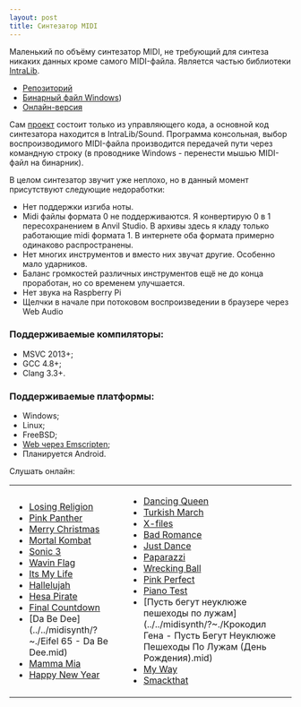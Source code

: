 ```yaml
---
layout: post
title: Синтезатор MIDI
---
```


 Маленький по объёму синтезатор MIDI, не требующий для синтеза никаких данных кроме самого MIDI-файла.
 Является частью библиотеки [IntraLib](../intra-lib).
 
- [Репозиторий](https://github.com/gammaker/Intra/)
- [Бинарный файл Windows](https://github.com/gammaker/Intra/tree/master/Build/Release/MusicSynthesizer.exe?raw=true))
- [Онлайн-версия](../midisynth)

Сам [проект](https://github.com/gammaker/Intra/tree/master/MusicSynthesizer) состоит только из управляющего кода, а основной код синтезатора находится в IntraLib/Sound.
Программа консольная, выбор воспроизводимого MIDI-файла производится передачей пути через командную строку (в проводнике Windows - перенести мышью MIDI-файл на бинарник).

В целом синтезатор звучит уже неплохо, но в данный момент присутствуют следующие недоработки:

- Нет поддержки изгиба ноты.
- Midi файлы формата 0 не поддерживаются. Я конвертирую 0 в 1 пересохранением в Anvil Studio. В архивы здесь я кладу только работающие midi формата 1. В интернете оба формата примерно одинаково распространены.
- Нет многих инструментов и вместо них звучат другие. Особенно мало ударников.
- Баланс громкостей различных инструментов ещё не до конца проработан, но со временем улучшается.
- Нет звука на Raspberry Pi
- Щелчки в начале при потоковом воспроизведении в браузере через Web Audio
 

### Поддерживаемые компиляторы:

- MSVC 2013+;
- GCC 4.8+;
- Clang 3.3+.
 

### Поддерживаемые платформы:

- Windows;
- Linux;
- FreeBSD;
- [Web через Emscripten](../../midisynth);
- Планируется Android.


Слушать онлайн:

<table>
<tr> 
<td>

- [Losing Religion](../../midisynth/?~./Losing%20religion.mid)
- [Pink Panther](../../midisynth/?~./PinkPanther.mid)
- [Merry Christmas](../../midisynth/?~./Merry%20Christmas.mid)
- [Mortal Kombat](../../midisynth/?~./Mortal%20Kombat.mid)
- [Sonic 3](../../midisynth/?~./sonic3.mid)
- [Wavin Flag](../../midisynth/?~./knaan-wavin_flag.mid)
- [Its My Life](../../midisynth/?~./ItsMyLife1.mid)
- [Hallelujah](../../midisynth/?~./Hallelujah1.mid)
- [Hesa Pirate](../../midisynth/?~./HesaPirate.mid)
- [Final Countdown](../../midisynth/?~./FinalCountdown.mid)
- [Da Be Dee](../../midisynth/?~./Eifel 65 - Da Be Dee.mid)
- [Mamma Mia](../../midisynth/?~./ABBA-Mamma_Mia.mid)
- [Happy New Year](../../midisynth/?~./ABBA-Happy_New_Year.mid)

</td>
  
<td>
  
- [Dancing Queen](../../midisynth/?~./ABBA-Dancing_Queen1.mid)
- [Turkish March](../../midisynth/?~./TurkishMarch.mid)
- [X-files](../../midisynth/?~./X-files.mid)
- [Bad Romance](../../midisynth/?~./lady-gaga-BadRomance.mid)
- [Just Dance](../../midisynth/?~./lady_gaga_JustDance.mid)
- [Paparazzi](../../midisynth/?~./lady_gaga-paparazzi.mid)
- [Wrecking Ball](../../midisynth/?~./miley_cyrus-wrecking_ball.mid)
- [Pink Perfect](../../midisynth/?~./pink-perfect.mid)
- [Piano Test](../../midisynth/?~./test_piano.mid)
- [Пусть бегут неуклюже пешеходы по лужам](../../midisynth/?~./Крокодил Гена - Пусть Бегут Неуклюже Пешеходы По Лужам (День Рождения).mid)
- [My Way](../../midisynth/?~./MyWay1.mid)
- [Smackthat](../../midisynth/?~./Smackthat.mid)

</td>

</tr>
</table>

